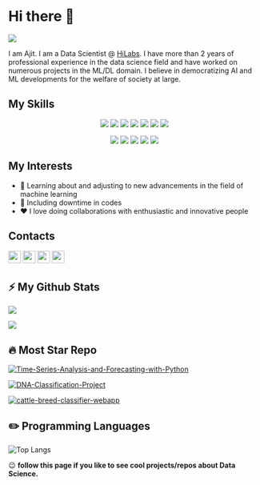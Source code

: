 # Hi there 👋

<!--
**sajit9285/sajit9285** is a ✨ _special_ ✨ repository because its `README.md` (this file) appears on your GitHub profile. -->
<a href="https://github.com/ajitsingh98">
    <img src="https://github-stats-alpha.vercel.app/api?username=ajitsingh98&cc=22272f&tc=37BCF6&ic=fff&bc=0000">
</a>
<p>
I am Ajit. I am a Data Scientist @ <a href="https://www.hilabs.com/" target="_blank">HiLabs</a>. I have more than 2 years of professional experience in the data science field and have worked on numerous projects in the ML/DL domain. I believe in democratizing AI and ML developments for the welfare of society at large.
</p>

My Skills
---
</p>
<p align="center">
<img src="https://img.shields.io/badge/Python-brightgreen"> <img src="https://img.shields.io/badge/SQL-orange"> <img src="https://img.shields.io/badge/Big Data-red"> <img src="https://img.shields.io/badge/Machine Learning-green"> <img src="https://img.shields.io/badge/Deep Learning-red"> <img src="https://img.shields.io/badge/Computer Vision-magenta"> <img src="https://img.shields.io/badge/Natural Language Processing-blue"> 
<p align="center">
<img src="https://img.shields.io/badge/TensorFlow%20-%23FF6F00.svg?&style=for-the-badge&logo=TensorFlow&logoColor=white"> <img src="https://img.shields.io/badge/Keras%20-%23D00000.svg?&style=for-the-badge&logo=Keras&logoColor=white"> <img src="https://img.shields.io/badge/PyTorch%20-%23FF6F00.svg?&style=for-the-badge&logo=PyTorch&logoColor=white"> <img src="https://img.shields.io/badge/Numpy-%233F4F75.svg?style=for-the-badge&logo=numpy&logoColor=white">  <img src="https://img.shields.io/badge/git%20-%23F05033.svg?&style=for-the-badge&logo=git&logoColor=white">

My Interests
---
<ul>
  <li> 🔭 Learning about and adjusting to new advancements in the field of machine learning</li>
  <li>🌱  Including downtime in codes </li>
  <li> &hearts; I love doing collaborations with enthusiastic and innovative people </li>
</ul>

Contacts
---
<p><a href="https://ajitsingh98.github.io/" target="_blank"><img src="https://img.shields.io/badge/portfolio-%230077B5.svg?&style=for-the-badge&logo=portfolio&logoColor=red" height=25></a> <a href="https://www.twitter.com/silent_soul_1"><img src="https://img.shields.io/badge/twitter-%231DA1F2.svg?&style=for-the-badge&logo=twitter&logoColor=white" height=25></a> <a href="https://www.linkedin.com/in/sajit9285"><img src="https://img.shields.io/badge/linkedin-%230077B5.svg?&style=for-the-badge&logo=linkedin&logoColor=white" height=25></a> <a href="https://www.instagram.com/lucky_dude_007/"><img src="https://img.shields.io/badge/instagram-%23E4405F.svg?&style=for-the-badge&logo=instagram&logoColor=white" height=25></a> 

 ⚡ My Github Stats
 ---

![](http://github-profile-summary-cards.vercel.app/api/cards/profile-details?username=ajitsingh98&theme=dracula) 


<a href="http://www.github.com/ajitsingh98"><img src="https://github-readme-streak-stats.herokuapp.com/?user=ajitsingh98&stroke=ffffff&background=1c1917&ring=0891b2&fire=0891b2&currStreakNum=ffffff&currStreakLabel=0891b2&sideNums=0891b2&sideLabels=ffffff&dates=ffffff&hide_border=true" /></a>

 🔥 Most Star Repo
 ---
[![Time-Series-Analysis-and-Forecasting-with-Python](https://github-readme-stats.vercel.app/api/pin/?username=ajitsingh98&repo=Time-Series-Analysis-and-Forecasting-with-Python&theme=radical)](https://github.com/ajitsingh98/Time-Series-Analysis-and-Forecasting-with-Python)

[![DNA-Classification-Project](https://github-readme-stats.vercel.app/api/pin/?username=ajitsingh98&repo=DNA-Classification-Project&theme=radical)](https://github.com/ajitsingh98/DNA-Classification-Project)

[![cattle-breed-classifier-webapp](https://github-readme-stats.vercel.app/api/pin/?username=ajitsingh98&repo=cattle-breed-classifier-webapp&theme=radical)](https://github.com/ajitsingh98/cattle-breed-classifier-webapp)

✏️ Programming Languages
---

![Top Langs](https://github-readme-stats.vercel.app/api/top-langs/?username=ajitsingh98&theme=cobalt&langs_count=10&layout=compact) 


<p> 😉 <b>follow this page if you like to see cool projects/repos about Data Science.</b> </p>

